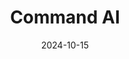 ---  
layout: startup_page  
title: "Command AI"  
id: "command.ai"  
permalink: "/commandaicommand.ai10152024/"  
website: "https://command.ai/"  
funding_round: ""  
funding_amount: "$23.8M"  
investors: "Insight Partners, Itai Tsiddon, Thrive Capital"  
about: "Command AI develops tools that enhance user engagement within applications. Their products include in-app search bars with personalized results, chatbots, and AI-powered co-browsing features, helping developers improve user experience and drive adoption. They also offer 'nudges' to automatically guide users toward specific app features."  
markets: "SaaS, AI, User Engagement"  
hq: "San Francisco, California, United States"  
founded_year: "2018"  
linkedin: "https://www.linkedin.com/company/commandai"  
twitter: "https://twitter.com/commanddotai"  
instagram: ""  
facebook: "https://www.facebook.com/commandbar"  
crunchbase: "https://www.crunchbase.com/organization/command-ai"  
pitchbook: "https://pitchbook.com/profiles/company/454870-36"  

date_display: "15-Oct-2024"  
date: "2024-10-15"

# SEO Optimization  
meta_title: "Command AI -  Funding ($23.8M)"  
meta_description: "Command AI, Command AI develops tools that enhance user engagement within applications. Their products include in-app search bars with personalized results, chatb..."  
meta_keywords: "Command AI, SaaS, AI, User Engagement,  funding"  
canonical_url: "https://startup.projectstartups.com/commandaicommand.ai10152024/"  
---